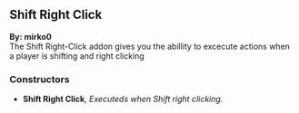 ## Shift Right Click
**By: mirko0**<br>
The Shift Right-Click addon gives you the abillity to excecute actions when a player is shifting and right clicking
<br>

### Constructors
* **Shift Right Click**, *Executeds when Shift right clicking.*

